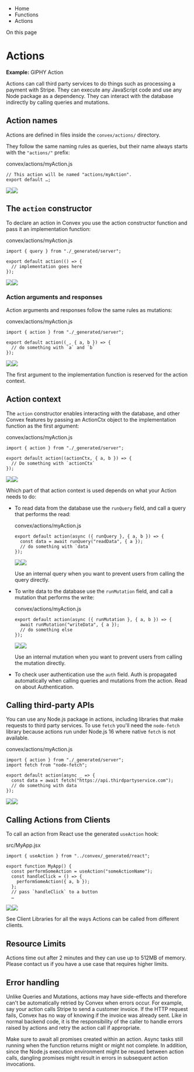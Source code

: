 <div>

<div>

<div>

<div>

-   Home
-   Functions
-   Actions

<div>

On this page

</div>

<div>

<div>

# Actions

</div>

**Example:** GIPHY Action

Actions can call third party services to do things such as processing a
payment with Stripe. They can execute any JavaScript code and use any
Node package as a dependency. They can interact with the database
indirectly by calling queries and mutations.

## Action names​

Actions are defined in files inside the `convex/actions/` directory.

They follow the same naming rules as queries, but their name always
starts with the `"actions/"` prefix:

<div>

<div>

convex/actions/myAction.js

</div>

<div>

    // This action will be named "actions/myAction".
    export default …;

<div>

![](data:image/svg+xml;base64,PHN2Zz48cGF0aD48L3BhdGg+PC9zdmc+)![](data:image/svg+xml;base64,PHN2Zz48cGF0aD48L3BhdGg+PC9zdmc+)

</div>

</div>

</div>

## The `action` constructor​

To declare an action in Convex you use the action constructor function
and pass it an implementation function:

<div>

<div>

convex/actions/myAction.js

</div>

<div>

    import { query } from "./_generated/server";

    export default action(() => {
      // implementation goes here
    });

<div>

![](data:image/svg+xml;base64,PHN2Zz48cGF0aD48L3BhdGg+PC9zdmc+)![](data:image/svg+xml;base64,PHN2Zz48cGF0aD48L3BhdGg+PC9zdmc+)

</div>

</div>

</div>

### Action arguments and responses​

Action arguments and responses follow the same rules as mutations:

<div>

<div>

convex/actions/myAction.js

</div>

<div>

    import { action } from "./_generated/server";

    export default action((_, { a, b }) => {
      // do something with `a` and `b`
    });

<div>

![](data:image/svg+xml;base64,PHN2Zz48cGF0aD48L3BhdGg+PC9zdmc+)![](data:image/svg+xml;base64,PHN2Zz48cGF0aD48L3BhdGg+PC9zdmc+)

</div>

</div>

</div>

The first argument to the implementation function is reserved for the
action context.

## Action context​

The `action` constructor enables interacting with the database, and
other Convex features by passing an ActionCtx object to the
implementation function as the first argument:

<div>

<div>

convex/actions/myAction.js

</div>

<div>

    import { action } from "./_generated/server";

    export default action((actionCtx, { a, b }) => {
      // Do something with `actionCtx`
    });

<div>

![](data:image/svg+xml;base64,PHN2Zz48cGF0aD48L3BhdGg+PC9zdmc+)![](data:image/svg+xml;base64,PHN2Zz48cGF0aD48L3BhdGg+PC9zdmc+)

</div>

</div>

</div>

Which part of that action context is used depends on what your Action
needs to do:

-   To read data from the database use the `runQuery` field, and call a
    query that performs the read:

    <div>

    <div>

    convex/actions/myAction.js

    </div>

    <div>

        export default action(async ({ runQuery }, { a, b }) => {
          const data = await runQuery("readData", { a });
          // do something with `data`
        });

    <div>

    ![](data:image/svg+xml;base64,PHN2Zz48cGF0aD48L3BhdGg+PC9zdmc+)![](data:image/svg+xml;base64,PHN2Zz48cGF0aD48L3BhdGg+PC9zdmc+)

    </div>

    </div>

    </div>

    Use an internal query when you want to prevent users from calling
    the query directly.

-   To write data to the database use the `runMutation` field, and call
    a mutation that performs the write:

    <div>

    <div>

    convex/actions/myAction.js

    </div>

    <div>

        export default action(async ({ runMutation }, { a, b }) => {
          await runMutation("writeData", { a });
          // do something else
        });

    <div>

    ![](data:image/svg+xml;base64,PHN2Zz48cGF0aD48L3BhdGg+PC9zdmc+)![](data:image/svg+xml;base64,PHN2Zz48cGF0aD48L3BhdGg+PC9zdmc+)

    </div>

    </div>

    </div>

    Use an internal mutation when you want to prevent users from calling
    the mutation directly.

-   To check user authentication use the `auth` field. Auth is
    propagated automatically when calling queries and mutations from the
    action. Read on about Authentication.

## Calling third-party APIs​

You can use any Node.js package in actions, including libraries that
make requests to third party services. To use `fetch` you\'ll need the
`node-fetch` library because actions run under Node.js 16 where native
`fetch` is not available.

<div>

<div>

convex/actions/myAction.js

</div>

<div>

    import { action } from "./_generated/server";
    import fetch from "node-fetch";

    export default action(async _ => {
      const data = await fetch("https://api.thirdpartyservice.com");
      // do something with data
    });

<div>

![](data:image/svg+xml;base64,PHN2Zz48cGF0aD48L3BhdGg+PC9zdmc+)![](data:image/svg+xml;base64,PHN2Zz48cGF0aD48L3BhdGg+PC9zdmc+)

</div>

</div>

</div>

## Calling Actions from Clients​

To call an action from React use the generated `useAction` hook:

<div>

<div>

src/MyApp.jsx

</div>

<div>

    import { useAction } from "../convex/_generated/react";

    export function MyApp() {
      const performSomeAction = useAction("someActionName");
      const handleClick = () => {
        performSomeAction({ a, b });
      };
      // pass `handleClick` to a button
      …

<div>

![](data:image/svg+xml;base64,PHN2Zz48cGF0aD48L3BhdGg+PC9zdmc+)![](data:image/svg+xml;base64,PHN2Zz48cGF0aD48L3BhdGg+PC9zdmc+)

</div>

</div>

</div>

See Client Libraries for all the ways Actions can be called from
different clients.

## Resource Limits​

Actions time out after 2 minutes and they can use up to 512MB of memory.
Please contact us if you have a use case that requires higher limits.

## Error handling​

Unlike Queries and Mutations, actions may have side-effects and
therefore can\'t be automatically retried by Convex when errors occur.
For example, say your action calls Stripe to send a customer invoice. If
the HTTP request fails, Convex has no way of knowing if the invoice was
already sent. Like in normal backend code, it is the responsibility of
the caller to handle errors raised by actions and retry the action call
if appropriate.

Make sure to await all promises created within an action. Async tasks
still running when the function returns might or might not complete. In
addition, since the Node.js execution environment might be reused
between action calls, dangling promises might result in errors in
subsequent action invocations.

</div>

</div>

</div>

</div>

</div>
